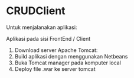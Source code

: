 # CRUDClient
Untuk menjalanakan aplikasi:

Aplikasi pada sisi FrontEnd / Client

1. Download server Apache Tomcat:
2. Build aplikasi dengan menggunakan Netbeans
3. Buka Tomcat manager pada komputer local
4. Deploy file .war ke server tomcat
